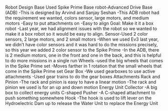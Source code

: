 Robot Design
Base
Used Spike Prime
Base robot-Advanced Drive Base (ADB)
-This is designed by Arvind and Sanjay Seshan
-This ADB robot had the requirement we wanted, colors sensor, large motors, and medium motors
-Easy to put attachments on
-Easy to align
Goal: Make it it a box robot
-Last year, we had alignment issues with the robot  so we wanted to make it a box robot so it would be easy to align.
Sensor-Used 2 color sensors, 2 large motors, and 2 small motors
-When we used Ev3 last year, we didn’t have color sensors and it was hard to do the missions precisely, so this year we added 2 color sensor to the Spike Prime
-In the ADB, there is 2 medium motors, one in the front and one in the back, and this is helpful to do more missions in a single run
Wheels
-used the big wheels that comes in the Spike Prime set
-Moves farther in 1 rotation that the small wheels that come in the Spike Prime set
Gear Box
-We used gearboxes to use active attachments
-Used gear trains to do the gear boxes
Attachments
Rack and Pinion
-The rack and pinion is easy to have a linear motion
-The rack and pinion we used is for an up and down motion
Energy Unit Collector
-A big box to collect energy units
C-shaped Pusher
-A C-shaped attachment to push something somewhere
Hook
-The hook is used to lift lever on the Hydroelectric Dam up to release the Water Unit to replace the Energy Unit
